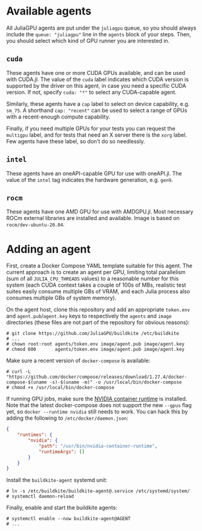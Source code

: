 # Available agents

All JuliaGPU agents are put under the `juliagpu` queue, so you should always include the
`queue: "juliagpu"` line in the `agents` block of your steps. Then, you should select which
kind of GPU runner you are interested in.

## `cuda`

These agents have one or more CUDA GPUs available, and can be used with CUDA.jl. The value
of the `cuda` label indicates which CUDA version is supported by the driver on this agent,
in case you need a specific CUDA version. If not, specify `cuda: "*"` to select any
CUDA-capable agent.

Similarly, these agents have a `cap` label to select on device capability, e.g. `sm_75`. A
shorthand `cap: "recent"` can be used to select a range of GPUs with a recent-enough compute
capability.

Finally, if you need multiple GPUs for your tests you can request the `multigpu` label, and
for tests that need an X server there is the `xorg` label. Few agents have these label, so
don't do so needlessly.

## `intel`

These agents have an oneAPI-capable GPU for use with oneAPI.jl. The value of the `intel` tag
indicates the hardware generation, e.g. `gen9`.

## `rocm`

These agents have one AMD GPU for use with AMDGPU.jl. Most necessary ROCm external libraries
are installed and available. Image is based on `rocm/dev-ubuntu-20.04`.


# Adding an agent

First, create a Docker Compose YAML template suitable for this agent. The
current approach is to create an agent per GPU, limiting total parallelism (sum
of all `JULIA_CPU_THREADS` values) to a reasonable number for this system (each
CUDA context takes a couple of 100s of MBs, realistic test suites easily consume
multiple GBs of VRAM, and each Julia process also consumes multiple GBs of
system memory).

On the agent host, clone this repository and add an appropriate `token.env` and
`agent.pub`/`agent.key` keys to respectively the `agents` and `image` directories
(these files are not part of the repository for obvious reasons):

```
# git clone https://github.com/JuliaGPU/buildkite /etc/buildkite
# ...
# chown root:root agents/token.env image/agent.pub image/agent.key
# chmod 600       agents/token.env image/agent.pub image/agent.key
```

Make sure a recent version of `docker-compose` is available:

```
# curl -L "https://github.com/docker/compose/releases/download/1.27.4/docker-compose-$(uname -s)-$(uname -m)" -o /usr/local/bin/docker-compose
# chmod +x /usr/local/bin/docker-compose
```

If running GPU jobs, make sure the [NVIDIA container
runtime](https://github.com/NVIDIA/nvidia-container-runtime) is installed. Note
that the latest docker-compose does not support the new `--gpus` flag yet, so
`docker --runtime nvidia` still needs to work. You can hack this by adding the
following to `/etc/docker/daemon.json`:

```json
{
    "runtimes": {
        "nvidia": {
            "path": "/usr/bin/nvidia-container-runtime",
            "runtimeArgs": []
        }
    }
}
```

Install the `buildkite-agent` systemd unit:

```
# ln -s /etc/buildkite/buildkite-agent@.service /etc/systemd/system/
# systemctl daemon-reload
```

Finally, enable and start the buildkite agents:

```
# systemctl enable --now buildkite-agent@AGENT
# ...
```

